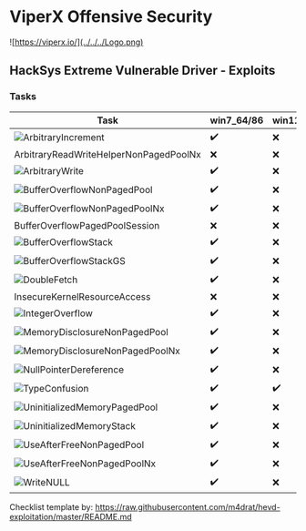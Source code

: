 # ViperX Offensive Security
![https://viperx.io/](../../../Logo.png)

## HackSys Extreme Vulnerable Driver - Exploits

### Tasks

| Task                                   | win7_64/86  | win11_64 |
|----------------------------------------|-------------|----------|
| ![ArbitraryIncrement](windowsx86/[HEVD]-ArbitraryIncrement)                     | ✔️          | ❌      |
| ArbitraryReadWriteHelperNonPagedPoolNx | ❌          | ❌      |
| ![ArbitraryWrite](windowsx64/[HEVD]-ArbitraryWrite)                         | ✔️          | ❌      |
| ![BufferOverflowNonPagedPool](windowsx86/[HEVD]-BufferOverflowNonPagedPool)             | ✔️          | ❌      |
| ![BufferOverflowNonPagedPoolNx](windowsx86/[HEVD]-BufferOverflowNonPagedPool)           | ✔️          | ❌      |
| BufferOverflowPagedPoolSession         | ❌          | ❌      |
| ![BufferOverflowStack](windowsx64/[HEVD]-StackBufferOverflow)                    | ✔️          | ❌      |
| ![BufferOverflowStackGS](windowsx86/[HEVD]-StackOverflowGS)                  | ✔️          | ❌      |
| ![DoubleFetch](windowsx86/[HEVD]-DoubleFetch)                            | ✔️          | ❌      |
| InsecureKernelResourceAccess           | ❌          | ❌      |
| ![IntegerOverflow](windowsx86/[HEVD]-IntegerOverflow)                        | ✔️          | ❌      |
| ![MemoryDisclosureNonPagedPool](windowsx86/[HEVD]-MemoryDisclosureNonPagedPool)           | ✔️          | ❌      |
| ![MemoryDisclosureNonPagedPoolNx](windowsx86/[HEVD]-MemoryDisclosureNonPagedPool)         | ✔️          | ❌      |
| ![NullPointerDereference](windowsx86/[HEVD]-NullPointerDereference)                 | ✔️          | ❌      |
| ![TypeConfusion](windowsx64/[HEVD]-TypeConfusionWin11_22621)                          | ✔️          | ✔️      |
| ![UninitializedMemoryPagedPool](windowsx86/[HEVD]-UninitializedMemoryPagedPool)           | ✔️          | ❌      |
| ![UninitializedMemoryStack](windowsx86/[HEVD]-UninitializedStackVariable)               | ✔️          | ❌      |
| ![UseAfterFreeNonPagedPool](windowsx86/[HEVD]-UserAfterFreeNonPagedPool)               | ✔️          | ❌      |
| ![UseAfterFreeNonPagedPoolNx](windowsx86/[HEVD]-UserAfterFreeNonPagedPool)             | ✔️          | ❌      |
| ![WriteNULL](windowsx86/[HEVD]-WriteNULL)                              | ✔️          | ❌      |

Checklist template by:
https://raw.githubusercontent.com/m4drat/hevd-exploitation/master/README.md
